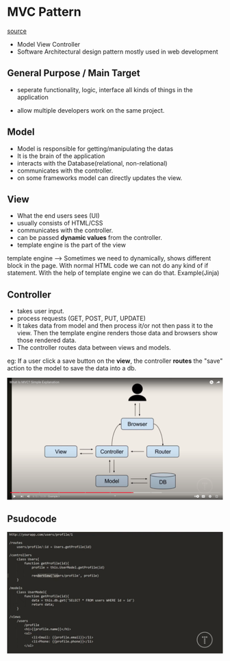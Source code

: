 # MVC Pattern
[source](https://www.youtube.com/watch?v=pCvZtjoRq1I&ab_channel=TraversyMedia)

* Model View Controller
* Software Architectural design pattern mostly used in web development

## General Purpose / Main Target
* seperate functionality, logic, interface all kinds of things in the application

* allow multiple developers work on the same project.

## Model

* Model is responsible for getting/manipulating the datas
* It is the brain of the application
* interacts with the Database(relational, non-relational)
* communicates with the controller.
* on some frameworks model can directly updates the view.

## View

* What the end users sees (UI)
* usually consists of HTML/CSS
* communicates with the controller.
* can be passed **dynamic values** from the controller.
* template engine is the part of the view

template engine --> 
Sometimes we need to dynamically, shows different block in the page. With normal HTML code we can not do any kind of if statement. With the help of template engine we can do that. Example(Jinja)

## Controller

* takes user input.
* process requests (GET, POST, PUT, UPDATE)
* It takes data from model and then process it/or not then pass it to the view. Then the template engine renders those data and browsers show those rendered data.
* The controller routes data between views and models. 

eg: If a user click a save button on the **view**, the controller **routes** the "save" action to the model to save the data into a db. 


![the diagram](mvc_diagram.png)


## Psudocode
![psudocode](mvc_psudocode.png)